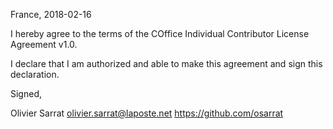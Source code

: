 France, 2018-02-16

I hereby agree to the terms of the COffice Individual Contributor License
Agreement v1.0.

I declare that I am authorized and able to make this agreement and sign this
declaration.

Signed,

Olivier Sarrat olivier.sarrat@laposte.net https://github.com/osarrat
